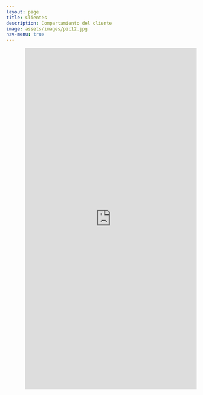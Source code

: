```yaml
---
layout: page
title: Clientes
description: Compartamiento del cliente
image: assets/images/pic12.jpg
nav-menu: true
---
```

<section id="one">
<iframe width="90%" height="900px" style="border:none;padding-left:10%"  src="https://public.tableau.com/views/demo_posta_clientes/Clientes?:showVizHome=no&:embed=true"></iframe>
</section>
